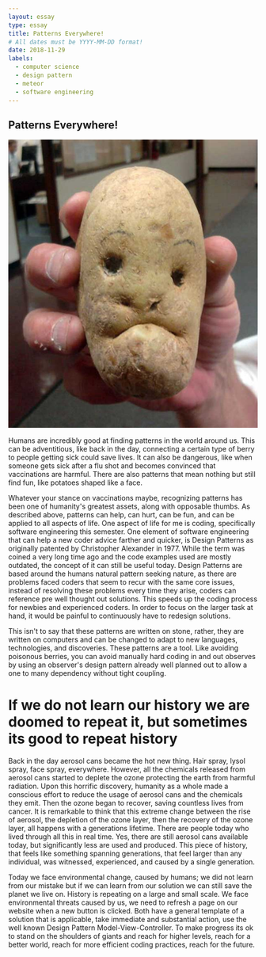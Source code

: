 ```yaml
---
layout: essay
type: essay
title: Patterns Everywhere!
# All dates must be YYYY-MM-DD format!
date: 2018-11-29
labels:
  - computer science
  - design pattern
  - meteor
  - software engineering
---
```

## Patterns Everywhere!


[<img class="ui tiny left circular floated image" src="../images/potatoFace.jpg">](https://imgflip.com/memetemplate/108029969/Potato-face)

Humans are incredibly good at finding patterns in the world around us. This can be adventitious, like back in the day, connecting a certain type of berry to people getting sick could save lives. It can also be dangerous, like when someone gets sick after a flu shot and becomes convinced that vaccinations are harmful. There are also patterns that mean nothing but still find fun, like potatoes shaped like a face.

Whatever your stance on vaccinations maybe, recognizing patterns has been one of humanity's greatest assets, along with opposable thumbs. As described above, patterns can help, can hurt, can be fun, and can be applied to all aspects of life. One aspect of life for me is coding, specifically software engineering this semester. One element of software engineering that can help a new coder advice farther and quicker, is Design Patterns as originally patented by Christopher Alexander in 1977. While the term was coined a very long time ago and the code examples used are mostly outdated, the concept of it can still be useful today. Design Patterns are based around the humans natural pattern seeking nature, as there are problems faced coders that seem to recur with the same core issues, instead of resolving these problems every time they arise, coders can reference pre well thought out solutions. This speeds up the coding process for newbies and experienced coders. In order to focus on the larger task at hand, it would be painful to continuously have to redesign solutions.

This isn't to say that these patterns are written on stone, rather, they are written on computers and can be changed to adapt to new languages, technologies, and discoveries. These patterns are a tool. Like avoiding poisonous berries, you can avoid manually hard coding in and out observes by using an observer's design pattern already well planned out to allow a one to many dependency without tight coupling.
 

# If we do not learn our history we are doomed to repeat it, but sometimes its good to repeat history
Back in the day aerosol cans became the hot new thing. Hair spray, lysol spray, face spray, everywhere. However, all the chemicals released from aerosol cans started to deplete the ozone protecting the earth from harmful radiation. Upon this horrific discovery, humanity as a whole made a conscious effort to reduce the usage of aerosol cans and the chemicals they emit. Then the ozone began to recover, saving countless lives from cancer. It is remarkable to think that this extreme change between the rise of aerosol, the depletion of the ozone layer, then the recovery of the ozone layer, all happens with a generations lifetime. There are people today who lived through all this in real time. Yes, there are still aerosol cans available today, but significantly less are used and produced. This piece of history, that feels like something spanning generations, that feel larger than any individual, was witnessed, experienced, and caused by a single generation. 

Today we face environmental change, caused by humans; we did not learn from our mistake but if we can learn from our solution we can still save the planet we live on. History is repeating on a large and small scale. We face environmental threats caused by us, we need to refresh a page on our website when a new button is clicked. Both have a general template of a solution that is applicable, take immediate and substantial action, use the well known Design Pattern Model-View-Controller. To make progress its ok to stand on the shoulders of giants and reach for higher levels, reach for a better world, reach for more efficient coding practices, reach for the future. 
